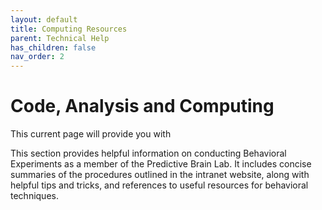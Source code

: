 ```yaml
---
layout: default
title: Computing Resources
parent: Technical Help
has_children: false
nav_order: 2
---
```


# Code, Analysis and Computing

This current page will provide you with 

This section provides helpful information on conducting Behavioral Experiments as a member of the Predictive Brain Lab. It includes concise summaries of the procedures outlined in the intranet website, along with helpful tips and tricks, and references to useful resources for behavioral techniques.
